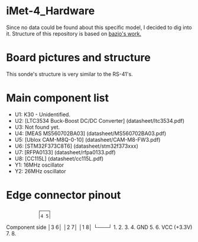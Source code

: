 # iMet-4_Hardware
Since no data could be found about this specific model, I decided to dig into it. 
Structure of this repository is based on [bazjo's work.](https://github.com/bazjo/RS41_Hardware/)


# Board pictures and structure
This sonde's structure is very similar to the RS-41's. 



# Main component list
* U1: K30 - Unidentified.
* U2: [LTC3534 Buck-Boost DC/DC Converter] (datasheet/ltc3534.pdf)
* U3: Not found yet.
* U4: [MEAS MS560702BA03] (datasheet/MS560702BA03.pdf)
* U5: [Ublox CAM-M8Q-0-10] (datasheet/CAM-M8-FW3.pdf)
* U6: [STM32F373C8T6] (datasheet/stm32f373xxx)
* U7: [RFPA0133] (datasheet/rfpa0133.pdf)
* U8: [CC115L] (datasheet/cc115L.pdf)
* Y1: 16MHz oscillator
* Y2: 26MHz oscillator

# Edge connector pinout
                ┌───┐
                │4 5│
Component side  │3 6│
                │2 7│
                │1 8│
                └───┘
1.
2.
3.
4. GND
5.
6. VCC (+3.3V)
7.
8.
